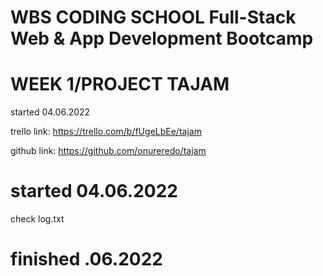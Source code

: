 # WBS CODING SCHOOL Full-Stack Web & App Development Bootcamp
# WEEK 1/PROJECT TAJAM


 started 04.06.2022  

 trello link: https://trello.com/b/fUgeLbEe/tajam
 
 github link: https://github.com/onureredo/tajam

# started 04.06.2022
check log.txt

# finished .06.2022